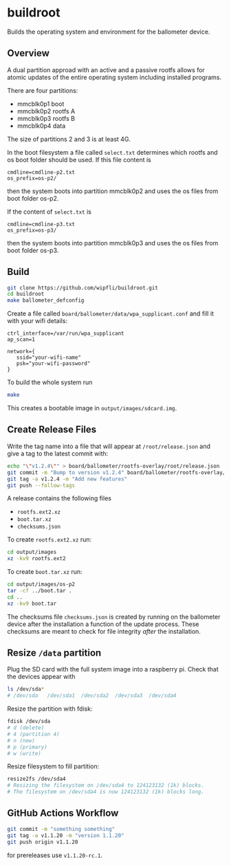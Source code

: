 # buildroot

Builds the operating system and environment for the ballometer device.

## Overview

A dual partition approad with an active and a passive rootfs allows for atomic updates of the entire operating system including installed programs.

There are four partitions:

 * mmcblk0p1 boot
 * mmcblk0p2 rootfs A
 * mmcblk0p3 rootfs B
 * mmcblk0p4 data
 
The size of partitions 2 and 3 is at least 4G. 

In the boot filesystem a file called ```select.txt``` determines which rootfs and os boot folder should be used. 
If this file content is 
```
cmdline=cmdline-p2.txt
os_prefix=os-p2/
```
then the system boots into partition mmcblk0p2 and uses the os files from boot folder os-p2. 

If the content of ```select.txt``` is
```
cmdline=cmdline-p3.txt
os_prefix=os-p3/
```
then the system boots into partition mmcblk0p3 and uses the os files from boot folder os-p3.

## Build

```bash
git clone https://github.com/wipfli/buildroot.git
cd buildroot
make ballometer_defconfig
```

Create a file called ```board/ballometer/data/wpa_supplicant.conf``` and fill it with your wifi details:
```
ctrl_interface=/var/run/wpa_supplicant
ap_scan=1
 
network={
   ssid="your-wifi-name"
   psk="your-wifi-password"
}
```

To build the whole system run
```bash
make
```

This creates a bootable image in ```output/images/sdcard.img```.

## Create Release Files

Write the tag name into a file that will appear at ```/root/release.json``` and give a tag to the latest commit with:

```bash
echo "\"v1.2.4\"" > board/ballometer/rootfs-overlay/root/release.json
git commit -m "Bump to version v1.2.4" board/ballometer/rootfs-overlay/root/release.json
git tag -a v1.2.4 -m "Add new features"
git push --follow-tags
```

A release contains the following files
 * ```rootfs.ext2.xz```
 * ```boot.tar.xz```
 * ```checksums.json```

To create ```rootfs.ext2.xz``` run:
```bash
cd output/images
xz -kv9 rootfs.ext2
```
To create ```boot.tar.xz``` run:
```bash
cd output/images/os-p2
tar -cf ../boot.tar .
cd ..
xz -kv9 boot.tar
```
The checksums file ```checksums.json``` is created by running on the ballometer device after the installation a function of the update process. These checksums are meant to check for file integrity *after* the installation.


## Resize ```/data``` partition

Plug the SD card with the full system image into a raspberry pi. Check that the devices appear with
```bash
ls /dev/sda*
# /dev/sda   /dev/sda1  /dev/sda2  /dev/sda3  /dev/sda4
```

Resize the partition with fdisk:

```bash
fdisk /dev/sda
# d (delete)
# 4 (partition 4)
# n (new)
# p (primary)
# w (write)
``` 

Resize filesystem to fill partition:

```bash
resize2fs /dev/sda4
# Resizing the filesystem on /dev/sda4 to 124123132 (1k) blocks.
# The filesystem on /dev/sda4 is now 124123132 (1k) blocks long.
```

## GitHub Actions Workflow

```bash
git commit -m "something something"
git tag -a v1.1.20 -m "version 1.1.20"
git push origin v1.1.20
```

for prereleases use ```v1.1.20-rc.1```.
